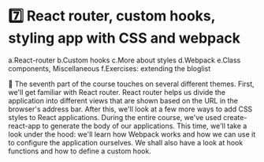# 7️⃣ React router, custom hooks, styling app with CSS and webpack
a.React-router
b.Custom hooks
c.More about styles
d.Webpack
e.Class components, Miscellaneous
f.Exercises: extending the bloglist
     
📣 The seventh part of the course touches on several different themes. First, we'll get familiar with React router. React router helps us divide the application into different views that are shown based on the URL in the browser's address bar. After this, we'll look at a few more ways to add CSS styles to React applications. During the entire course, we've used create-react-app to generate the body of our applications. This time, we'll take a look under the hood: we'll learn how Webpack works and how we can use it to configure the application ourselves. We shall also have a look at hook functions and how to define a custom hook. 
